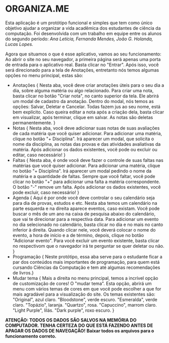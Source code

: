 # ORGANIZA.ME

Esta aplicação é um protótipo funcional e simples que tem como único objetivo ajudar a organizar a vida acadêmica dos estudantes de ciência da computação.
Foi desenvolvida com um trabalho em equipe entre os alunos do segundo período: _Ana Letícia, Fernanda Mendes, João G. Holanda, Lucas Lopes._

Agora que situamos o que é esse aplicativo, vamos ao seu funcionamento:
Ao abrir o site no seu navegador, a primeira página será apenas uma porta de entrada para o aplicativo real. Basta clicar no "Entrar".
Após isso, você será direcionado para a tela de Anotações, entretanto nós temos algumas opções no menu principal, estas são:

- Anotações { Nesta aba, você deve criar anotações úteis para o seu dia a dia, sobre alguma matéria ou algo relacionado.
  Para criar uma nota, basta clicar no botão "Criar nota", no canto superior da tela. Ele abrirá um modal de cadastro da anotação.
  Dentro do modal, nós temos as opções: Salvar, Deletar e Cancelar. Todas fazem jus ao seu nome, está bem explícito.
  Caso queira editar a nota após a criação dela, basta clicar em visualizar, após terminar, clique em salvar. As notas são deletas permanentemente.
}
- Notas { Nesta aba, você deve adicionar suas notas de suas avaliações de cada matéria que você quiser adicionar.
  Para adicionar uma matéria, clique no botão "+ Disciplina". Irá aparecer um modal, que solicita o nome da disciplina, as notas das provas e das atividades avaliativas da matéria.
  Após adicionar os dados existentes, você pode ou excluir ou editar, caso necessário!
}
- Faltas { Nesta aba, é onde você deve fazer o controle de suas faltas nas matérias que você quiser adicionar.
  Para adicionar uma matéria, clique no botão "+ Disciplina". Irá aparecer um modal pedindo o nome da matéria e a quantidade de faltas.
  Sempre que você faltar, você pode clicar no botão "+" para adicionar uma falta a matéria correspondente.
  O botão "-" remove um falta.
  Após adicionar os dados existentes, você pode excluir, caso necessário!
  }
- Agenda { Aqui é por onde você deve controlar o seu calendário seja para dia de provas, estudos e etc.
  Nesta aba temos um calendário na parte esquerda e na direita aparece eventos, caso existam.
  Você pode buscar o mês de um ano na caixa de pesquisa abaixo do calendário, que vai te direcionar para a respectiva data.
  Para adicionar um evento no dia selecionado no calendário, basta clicar no dia e no mais no canto inferior à direita.
  Quando clicar nele, você deverá colocar o nome do evento, a hora de início e a de término, depois, clique no botão "Adicionar evento".
  Para você excluir um evento existente, basta clicar no respectivom que o navegador irá te perguntar se quer deletar ou não.
}
- Programação { Neste protótipo, essa aba serve para o estudante ficar a par dos conteúdos mais importantes de programação, para quem está cursando Ciências da Computação e tem até algumas recomendações de livros.}
- Mudar tema { Mais a direita no menu principal, temos a incrível opção de customização de cores! O "mudar tema". Esta opção, abrirá um menu com vários temas de cores em que você pode escolher a que for mais agradável para a visualização do site.
  Os temas existentes são: "Original", azul claro. "Bloodstone", verde escuro. "Esmeralda", verde claro. "Topázio", laranja. "Quartzo", rosa. "Capuccino", marrom claro. "Light Purple", lilás. "Dark purple", roxo escuro.
  }

**ATENÇÃO: TODOS OS DADOS SÃO SALVOS NA MEMÓRIA DO COMPUTADOR. TENHA CERTEZA DO QUE ESTÁ FAZENDO ANTES DE APAGAR OS DADOS DE NAVEGAÇÃO!**
**Baixar todos os arquivos para o funcionamento correto.**

